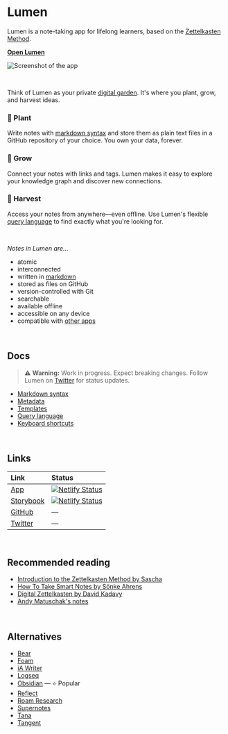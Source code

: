 # Lumen

Lumen is a note-taking app for lifelong learners, based on the [Zettelkasten Method](https://zettelkasten.de/introduction/).

[**Open Lumen**](https://app.uselumen.com)


![Screenshot of the app](https://github.com/lumen-notes/lumen/assets/4608155/d82c65fe-22db-4b44-a08e-ca7a5e066c61)


<br>

Think of Lumen as your private [digital garden](https://maggieappleton.com/garden-history). It's where you plant, grow, and harvest ideas.

### 🌱 Plant

Write notes with [markdown syntax](/docs/markdown-syntax.md) and store them as plain text files in a GitHub repository of your choice. You own your data, forever.

### 🌿 Grow

Connect your notes with links and tags. Lumen makes it easy to explore your knowledge graph and discover new connections.

### 🌻 Harvest

Access your notes from anywhere—even offline. Use Lumen's flexible [query language](/docs/query-language.md) to find exactly what you're looking for.

<br>

_Notes in Lumen are..._

- atomic
- interconnected
- written in [markdown](/docs/markdown-syntax.md)
- stored as files on GitHub
- version-controlled with Git
- searchable
- available offline
- accessible on any device
- compatible with [other apps](#alternatives)

<br>

## Docs

> ⚠️ **Warning:** Work in progress. Expect breaking changes. Follow Lumen on [Twitter](https://twitter.com/lumen_notes) for status updates.

- [Markdown syntax](/docs/markdown-syntax.md)
- [Metadata](/docs/metadata.md)
- [Templates](/docs/templates.md)
- [Query language](/docs/query-language.md)
- [Keyboard shortcuts](/docs/keyboard-shortcuts.md)

<br>

## Links

| Link                                           | Status                                                                                                                                                               |
| :--------------------------------------------- | :------------------------------------------------------------------------------------------------------------------------------------------------------------------- |
| [App](https://app.uselumen.com)                | [![Netlify Status](https://api.netlify.com/api/v1/badges/9e55f1c2-783d-4abb-9fa2-edc59f8aa0c3/deploy-status)](https://app.netlify.com/sites/lumen-notes/deploys)     |
| [Storybook](https://storybook.uselumen.com/)   | [![Netlify Status](https://api.netlify.com/api/v1/badges/acd80077-43c2-4292-8721-6f77e633a896/deploy-status)](https://app.netlify.com/sites/lumen-storybook/deploys) |
| [GitHub](https://github.com/lumen-notes/lumen) | —                                                                                                                                                                    |
| [Twitter](https://twitter.com/lumen_notes)     | —                                                                                                                                                                    |

<br>

## Recommended reading

- [Introduction to the Zettelkasten Method by Sascha](https://zettelkasten.de/introduction/)
- [How To Take Smart Notes by Sönke Ahrens](https://takesmartnotes.com/)
- [Digital Zettelkasten by David Kadavy](https://www.amazon.com/dp/0578928094)
- [Andy Matuschak's notes](https://notes.andymatuschak.org/)

<br>

## Alternatives

- [Bear](https://bear.app)
- [Foam](https://foambubble.github.io/foam)
- [iA Writer](https://ia.net/writer)
- [Logseq](https://logseq.com)
- [Obsidian](https://obsidian.md) — ⭐ Popular
- [Reflect](https://reflect.app)
- [Roam Research](https://roamresearch.com)
- [Supernotes](https://supernotes.app)
- [Tana](https://tana.inc)
- [Tangent](https://www.tangentnotes.com)
